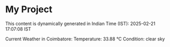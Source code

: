 # My Project

This content is dynamically generated in Indian Time (IST): 2025-02-21 17:07:08 IST


Current Weather in Coimbatore:
Temperature: 33.88 °C
Condition: clear sky
